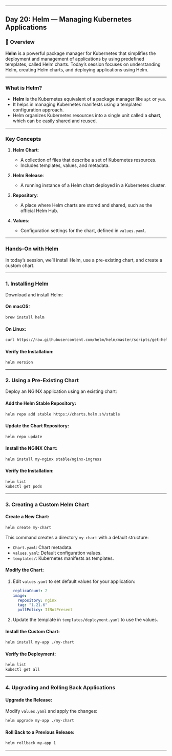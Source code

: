 ﻿---

## Day 20: Helm — Managing Kubernetes Applications

### 📘 Overview

**Helm** is a powerful package manager for Kubernetes that simplifies the deployment and management of applications by using predefined templates, called Helm charts. Today’s session focuses on understanding Helm, creating Helm charts, and deploying applications using Helm.

---

### What is Helm?

- **Helm** is the Kubernetes equivalent of a package manager like `apt` or `yum`.
- It helps in managing Kubernetes manifests using a templated configuration approach.
- Helm organizes Kubernetes resources into a single unit called a **chart**, which can be easily shared and reused.

---

### Key Concepts

1. **Helm Chart**:
   - A collection of files that describe a set of Kubernetes resources.
   - Includes templates, values, and metadata.

2. **Helm Release**:
   - A running instance of a Helm chart deployed in a Kubernetes cluster.

3. **Repository**:
   - A place where Helm charts are stored and shared, such as the official Helm Hub.

4. **Values**:
   - Configuration settings for the chart, defined in `values.yaml`.

---

### Hands-On with Helm

In today’s session, we’ll install Helm, use a pre-existing chart, and create a custom chart.

---

### 1. Installing Helm

Download and install Helm:

#### On macOS:
```bash
brew install helm
```

#### On Linux:
```bash
curl https://raw.githubusercontent.com/helm/helm/master/scripts/get-helm-3 | bash
```

#### Verify the Installation:
```bash
helm version
```

---


### 2. Using a Pre-Existing Chart

Deploy an NGINX application using an existing chart:

#### Add the Helm Stable Repository:
```bash
helm repo add stable https://charts.helm.sh/stable
```

#### Update the Chart Repository:
```bash
helm repo update
```

#### Install the NGINX Chart:
```bash
helm install my-nginx stable/nginx-ingress
```

#### Verify the Installation:
```bash
helm list
kubectl get pods
```

---


### 3. Creating a Custom Helm Chart

#### Create a New Chart:
```bash
helm create my-chart
```

This command creates a directory `my-chart` with a default structure:
- `Chart.yaml`: Chart metadata.
- `values.yaml`: Default configuration values.
- `templates/`: Kubernetes manifests as templates.

#### Modify the Chart:
1. Edit `values.yaml` to set default values for your application:
   ```yaml
   replicaCount: 2
   image:
     repository: nginx
     tag: "1.21.6"
     pullPolicy: IfNotPresent
   ```
2. Update the template in `templates/deployment.yaml` to use the values.

#### Install the Custom Chart:
```bash
helm install my-app ./my-chart
```

#### Verify the Deployment:
```bash
helm list
kubectl get all
```

---

### 4. Upgrading and Rolling Back Applications

#### Upgrade the Release:
Modify `values.yaml` and apply the changes:
```bash
helm upgrade my-app ./my-chart
```

#### Roll Back to a Previous Release:
```bash
helm rollback my-app 1
```

---